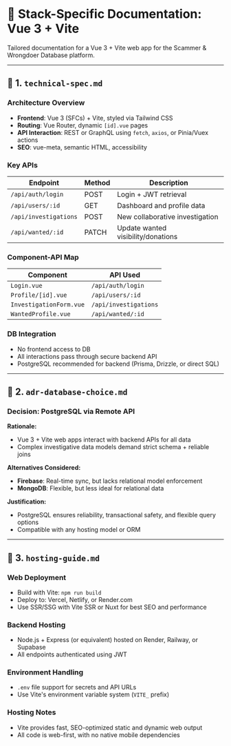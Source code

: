# 📘 Stack-Specific Documentation: Vue 3 + Vite

Tailored documentation for a Vue 3 + Vite web app for the Scammer & Wrongdoer Database platform.

---

## 📁 1. `technical-spec.md`

### Architecture Overview

* **Frontend**: Vue 3 (SFCs) + Vite, styled via Tailwind CSS
* **Routing**: Vue Router, dynamic `[id].vue` pages
* **API Interaction**: REST or GraphQL using `fetch`, `axios`, or Pinia/Vuex actions
* **SEO**: vue-meta, semantic HTML, accessibility

### Key APIs

| Endpoint              | Method | Description                        |
| --------------------- | ------ | ---------------------------------- |
| `/api/auth/login`     | POST   | Login + JWT retrieval              |
| `/api/users/:id`      | GET    | Dashboard and profile data         |
| `/api/investigations` | POST   | New collaborative investigation    |
| `/api/wanted/:id`     | PATCH  | Update wanted visibility/donations |

### Component-API Map

| Component               | API Used              |
| ----------------------- | --------------------- |
| `Login.vue`             | `/api/auth/login`     |
| `Profile/[id].vue`      | `/api/users/:id`      |
| `InvestigationForm.vue` | `/api/investigations` |
| `WantedProfile.vue`     | `/api/wanted/:id`     |

### DB Integration

* No frontend access to DB
* All interactions pass through secure backend API
* PostgreSQL recommended for backend (Prisma, Drizzle, or direct SQL)

---

## 📁 2. `adr-database-choice.md`

### Decision: PostgreSQL via Remote API

**Rationale:**

* Vue 3 + Vite web apps interact with backend APIs for all data
* Complex investigative data models demand strict schema + reliable joins

**Alternatives Considered:**

* **Firebase**: Real-time sync, but lacks relational model enforcement
* **MongoDB**: Flexible, but less ideal for relational data

**Justification:**

* PostgreSQL ensures reliability, transactional safety, and flexible query options
* Compatible with any hosting model or ORM

---

## 📁 3. `hosting-guide.md`

### Web Deployment

* Build with Vite: `npm run build`
* Deploy to: Vercel, Netlify, or Render.com
* Use SSR/SSG with Vite SSR or Nuxt for best SEO and performance

### Backend Hosting

* Node.js + Express (or equivalent) hosted on Render, Railway, or Supabase
* All endpoints authenticated using JWT

### Environment Handling

* `.env` file support for secrets and API URLs
* Use Vite's environment variable system (`VITE_` prefix)

### Hosting Notes

* Vite provides fast, SEO-optimized static and dynamic web output
* All code is web-first, with no native mobile dependencies 